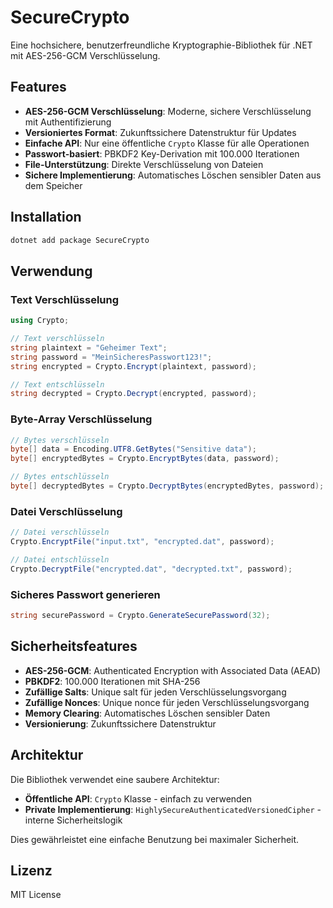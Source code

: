 # SecureCrypto

Eine hochsichere, benutzerfreundliche Kryptographie-Bibliothek für .NET mit AES-256-GCM Verschlüsselung.

## Features

- **AES-256-GCM Verschlüsselung**: Moderne, sichere Verschlüsselung mit Authentifizierung
- **Versioniertes Format**: Zukunftssichere Datenstruktur für Updates
- **Einfache API**: Nur eine öffentliche `Crypto` Klasse für alle Operationen
- **Passwort-basiert**: PBKDF2 Key-Derivation mit 100.000 Iterationen
- **File-Unterstützung**: Direkte Verschlüsselung von Dateien
- **Sichere Implementierung**: Automatisches Löschen sensibler Daten aus dem Speicher

## Installation

```bash
dotnet add package SecureCrypto
```

## Verwendung

### Text Verschlüsselung

```csharp
using Crypto;

// Text verschlüsseln
string plaintext = "Geheimer Text";
string password = "MeinSicheresPasswort123!";
string encrypted = Crypto.Encrypt(plaintext, password);

// Text entschlüsseln
string decrypted = Crypto.Decrypt(encrypted, password);
```

### Byte-Array Verschlüsselung

```csharp
// Bytes verschlüsseln
byte[] data = Encoding.UTF8.GetBytes("Sensitive data");
byte[] encryptedBytes = Crypto.EncryptBytes(data, password);

// Bytes entschlüsseln
byte[] decryptedBytes = Crypto.DecryptBytes(encryptedBytes, password);
```

### Datei Verschlüsselung

```csharp
// Datei verschlüsseln
Crypto.EncryptFile("input.txt", "encrypted.dat", password);

// Datei entschlüsseln
Crypto.DecryptFile("encrypted.dat", "decrypted.txt", password);
```

### Sicheres Passwort generieren

```csharp
string securePassword = Crypto.GenerateSecurePassword(32);
```

## Sicherheitsfeatures

- **AES-256-GCM**: Authenticated Encryption with Associated Data (AEAD)
- **PBKDF2**: 100.000 Iterationen mit SHA-256
- **Zufällige Salts**: Unique salt für jeden Verschlüsselungsvorgang
- **Zufällige Nonces**: Unique nonce für jeden Verschlüsselungsvorgang
- **Memory Clearing**: Automatisches Löschen sensibler Daten
- **Versionierung**: Zukunftssichere Datenstruktur

## Architektur

Die Bibliothek verwendet eine saubere Architektur:
- **Öffentliche API**: `Crypto` Klasse - einfach zu verwenden
- **Private Implementierung**: `HighlySecureAuthenticatedVersionedCipher` - interne Sicherheitslogik

Dies gewährleistet eine einfache Benutzung bei maximaler Sicherheit.

## Lizenz

MIT License